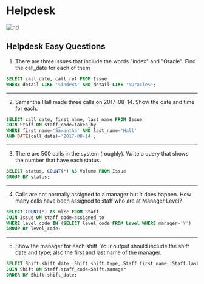 # Helpdesk
![hd](https://github.com/user-attachments/assets/93f2236d-4334-49e9-ad29-9586afc7f560)

## Helpdesk Easy Questions

1. There are three issues that include the words "index" and "Oracle". Find the call_date for each of them

```sql
SELECT call_date, call_ref FROM Issue
WHERE detail LIKE '%index%' AND detail LIKE '%Oracle%';
```
---
2. Samantha Hall made three calls on 2017-08-14. Show the date and time for each.

```sql
SELECT call_date, first_name, last_name FROM Issue
JOIN Staff ON staff_code=taken_by
WHERE first_name='Samantha' AND last_name='Hall'
AND DATE(call_date)='2017-08-14';
```
---
3. There are 500 calls in the system (roughly). Write a query that shows the number that have each status.

```sql
SELECT status, COUNT(*) AS Volume FROM Issue
GROUP BY status;
```
---
4. Calls are not normally assigned to a manager but it does happen. How many calls have been assigned to staff who are at Manager Level?

```sql
SELECT COUNT(*) AS mlcc FROM Staff
JOIN Issue ON staff_code=assigned_to
WHERE level_code IN (SELECT level_code FROM Level WHERE manager='Y')
GROUP BY level_code;
```
---
5. Show the manager for each shift. Your output should include the shift date and type; also the first and last name of the manager.

```sql
SELECT Shift.shift_date, Shift.shift_type, Staff.first_name, Staff.last_name FROM Staff
JOIN Shift ON Staff.staff_code=Shift.manager
ORDER BY Shift.shift_date;
```
